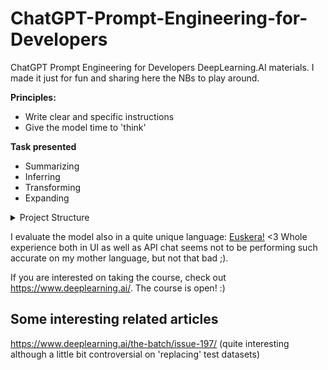 # ChatGPT-Prompt-Engineering-for-Developers
ChatGPT Prompt Engineering for Developers DeepLearning.AI materials. I made it just for fun and sharing here the NBs to play around.


**Principles:**

- Write clear and specific instructions
- Give the model time to 'think'

**Task presented**
- Summarizing
- Inferring
- Transforming
- Expanding

<details>
<summary>Project Structure</summary>

<pre>
<code>
chatgpt/
├── notebooks/
│   ├── guidelines.ipynb
│   └── ...
├── docs/
│   ├── requirements.txt
└── ...
</code>
</pre>

</details>

I evaluate the model also in a quite unique language: [Euskera!](https://en.wikipedia.org/wiki/Basque_language) <3 Whole experience both in UI as well as API chat seems not to be performing such accurate on my mother language, but not that bad ;).

If you are interested on taking the course, check out https://www.deeplearning.ai/. The course is open! :) 


## Some interesting related articles

https://www.deeplearning.ai/the-batch/issue-197/ (quite interesting although a little bit controversial on 'replacing' test datasets)